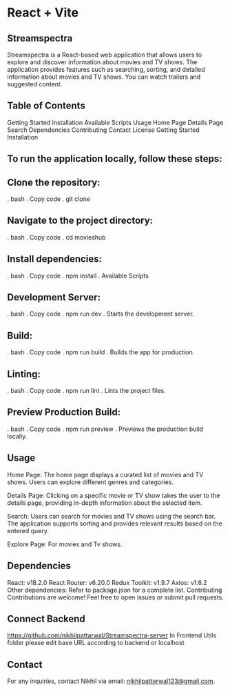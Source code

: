 # React + Vite

## Streamspectra
Streamspectra is a React-based web application that allows users to explore and discover information about movies and TV shows. The application provides features such as searching, sorting, and detailed information about movies and TV shows. You can watch trailers and suggested content.

## Table of Contents
Getting Started
Installation
Available Scripts
Usage
Home Page
Details Page
Search
Dependencies
Contributing
Contact
License
Getting Started
Installation

## To run the application locally, follow these steps:

## Clone the repository:

. bash
. Copy code
. git clone <repository-url>

## Navigate to the project directory:
. bash
. Copy code
. cd movieshub

## Install dependencies:
. bash
. Copy code
. npm install
. Available Scripts

## Development Server:
. bash
. Copy code
. npm run dev
. Starts the development server.

## Build:
. bash
. Copy code
. npm run build
. Builds the app for production.

## Linting:
. bash
. Copy code
. npm run lint
. Lints the project files.

## Preview Production Build:
. bash
. Copy code
. npm run preview
. Previews the production build locally.

## Usage
Home Page:
The home page displays a curated list of movies and TV shows. Users can explore different genres and categories.

Details Page:
Clicking on a specific movie or TV show takes the user to the details page, providing in-depth information about the selected item.

Search:
Users can search for movies and TV shows using the search bar. The application supports sorting and provides relevant results based on the entered query.

Explore Page:
For movies and Tv shows.

## Dependencies
React: v18.2.0
React Router: v6.20.0
Redux Toolkit: v1.9.7
Axios: v1.6.2
Other dependencies: Refer to package.json for a complete list.
Contributing
Contributions are welcome! Feel free to open issues or submit pull requests.



## Connect  Backend
https://github.com/nikhilpattarwal/Streamspectra-server
 In Frontend Utils folder please edit base URL according to backend or localhost

## Contact
For any inquiries, contact Nikhil via email: nikhilpatterwal123@gmail.com.

